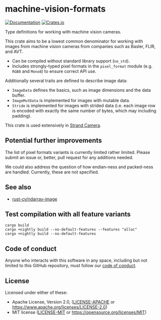 # machine-vision-formats

[![Documentation](https://docs.rs/machine-vision-formats/badge.svg)](https://docs.rs/machine-vision-formats/)
[![Crates.io](https://img.shields.io/crates/v/machine-vision-formats.svg)](https://crates.io/crates/machine-vision-formats)

Type definitions for working with machine vision cameras.

This crate aims to be a lowest common denominator for working with images
from machine vision cameras from companies such as Basler, FLIR, and AVT.

- Can be compiled without standard library support (`no_std`).
- Includes strongly-typed pixel formats in the `pixel_format` module (e.g.
  `RGB8` and `Mono8`) to ensure correct API use.

Additionally several traits are defined to describe image data:

- `ImageData` defines the basics, such as image dimensions and the data
  buffer.
- `ImageMutData` is implemented for images with mutable data.
- `Stride` is implemented for images with strided data (i.e. each image row
   is encoded with exactly the same number of bytes, which may including
   padding).

This crate is used extensively in [Strand
Camera](https://github.com/strawlab/strand-braid).

## Potential further improvements

The list of pixel formats variants is currently limited rather limited. Please
submit an issue or, better, pull request for any additions needed.

We could also address the question of how endian-ness and packed-ness are
handled. Currently, these are not specified.

## See also

* [rust-cv/ndarray-image](https://github.com/rust-cv/ndarray-image)

## Test compilation with all feature variants

    cargo build
    cargo +nightly build --no-default-features --features "alloc"
    cargo +nightly build --no-default-features

## Code of conduct

Anyone who interacts with this software in any space, including but not limited
to this GitHub repository, must follow our [code of
conduct](code_of_conduct.md).

## License

Licensed under either of these:

 * Apache License, Version 2.0, ([LICENSE-APACHE](LICENSE-APACHE) or
   https://www.apache.org/licenses/LICENSE-2.0)
 * MIT license ([LICENSE-MIT](LICENSE-MIT) or
   https://opensource.org/licenses/MIT)
